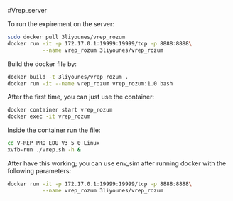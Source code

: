 #Vrep_server

To run the expirement on the server:
```bash
sudo docker pull 3liyounes/vrep_rozum
docker run -it -p 172.17.0.1:19999:19999/tcp -p 8888:8888\
           --name vrep_rozum 3liyounes/vrep_rozum
```

 Build the docker file by:
```bash
docker build -t 3liyounes/vrep_rozum .
docker run -it --name vrep_rozum vrep_rozum:1.0 bash
```
After the first time, you can just use the container:
```bash
docker container start vrep_rozum
docker exec -it vrep_rozum
```
Inside the container run the file:
```bash
cd V-REP_PRO_EDU_V3_5_0_Linux
xvfb-run ./vrep.sh -h &
```
After have this working; you can use env_sim after running docker with the following parameters:
```bash
docker run -it -p 172.17.0.1:19999:19999/tcp -p 8888:8888\
           --name vrep_rozum 3liyounes/vrep_rozum
```